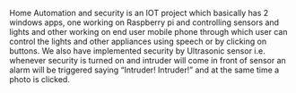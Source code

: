 Home Automation and security is an IOT project which basically has 2 windows apps, one working on
Raspberry pi and controlling sensors and lights and other working on end user mobile phone through
which user can control the lights and other appliances using speech or by clicking on buttons. We also have
implemented security by Ultrasonic sensor i.e. whenever security is turned on and intruder will
come in front of sensor an alarm will be triggered saying “Intruder! Intruder!” and at the same time
a photo is clicked.
